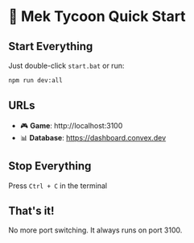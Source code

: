 # 🚀 Mek Tycoon Quick Start

## Start Everything
Just double-click `start.bat` or run:
```bash
npm run dev:all
```

## URLs
- 🎮 **Game**: http://localhost:3100
- 📊 **Database**: https://dashboard.convex.dev

## Stop Everything
Press `Ctrl + C` in the terminal

## That's it! 
No more port switching. It always runs on port 3100.